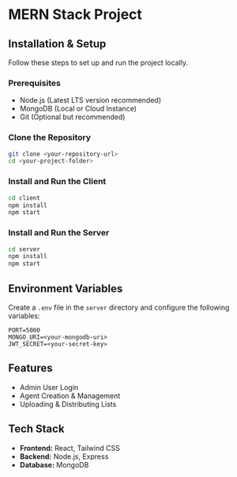 # MERN Stack Project

## Installation & Setup

Follow these steps to set up and run the project locally.

### Prerequisites
- Node.js (Latest LTS version recommended)
- MongoDB (Local or Cloud Instance)
- Git (Optional but recommended)

### Clone the Repository
```sh
git clone <your-repository-url>
cd <your-project-folder>
```

### Install and Run the Client
```sh
cd client
npm install
npm start
```

### Install and Run the Server
```sh
cd server
npm install
npm start
```

## Environment Variables
Create a `.env` file in the `server` directory and configure the following variables:
```env
PORT=5000
MONGO_URI=<your-mongodb-uri>
JWT_SECRET=<your-secret-key>
```

## Features
- Admin User Login
- Agent Creation & Management
- Uploading & Distributing Lists

## Tech Stack
- **Frontend:** React, Tailwind CSS
- **Backend:** Node.js, Express
- **Database:** MongoDB

